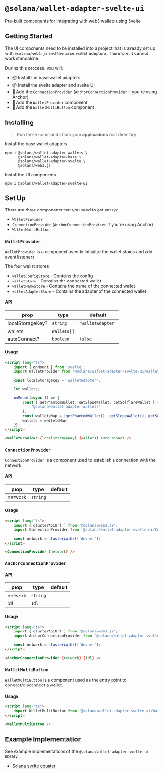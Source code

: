 # `@solana/wallet-adapter-svelte-ui`

Pre-built components for integrating with web3 wallets using Svelte

## Getting Started

The UI components need to be installed into a project that is already set up with `@solana/web3.js` and the base wallet adapters. Therefore, it cannot work standalone.

During this process, you will:

-   📦 Install the base wallet adapters
-   📦 Install the svelte adapter and svelte UI
-   🔨 Add the `ConnectionProvider` (`AnchorConnectionProvider` if you're using Anchor)
-   🔨 Add the `WalletProvider` component
-   🔨 Add the `WalletMultiButton` component

## Installing

> Run these commands from your **applications** root directory

Install the base wallet adapters

```shell
npm i @solana/wallet-adapter-wallets \
      @solana/wallet-adapter-base \
      @solana/wallet-adapter-svelte \
      @solana/web3.js
```

Install the UI components

```shell
npm i @solana/wallet-adapter-svelte-ui
```

## Set Up

There are three components that you need to get set up:

-   `WalletProvider`
-   `ConnectionProvider` (`AnchorConnectionProvicer` if you're using Anchor)
-   `WalletMultiButton`

### `WalletProvider`

`WalletProvider` is a component used to initialize the wallet stores and add event listeners

The four wallet stores:

-   `walletConfigStore` - Contains the config
-   `walletStore` - Contains the connected wallet
-   `walletNameStore` - Contains the name of the connected wallet
-   `walletAdapterStore` - Contains the adapter of the connected wallet

#### API

| prop             | type        | default           |
| ---------------- | ----------- | ----------------- |
| localStorageKey? | `string`    | `'walletAdapter'` |
| wallets          | `Wallets[]` |                   |
| autoConnect?     | `boolean`   | `false`           |

#### Usage

```html
<script lang="ts">
	import { onMount } from 'svelte';
	import WalletProvider from '@solana/wallet-adapter-svelte-ui/WalletProvider.svelte';

	const localStorageKey = 'walletAdapter';

	let wallets;

	onMount(async () => {
		const { getPhantomWallet, getSlopeWallet, getSolflareWallet } = await import(
			'@solana/wallet-adapter-wallets'
		);
		const walletsMap = [getPhantomWallet(), getSlopeWallet(), getSolflareWallet()];
		wallets = walletsMap;
	});
</script>

<WalletProvider {localStorageKey} {wallets} autoConnect />
```

### `ConnectionProvider`

`ConnectionProvider` is a component used to establish a connection with the network.

#### API

| prop    | type     | default |
| ------- | -------- | ------- |
| network | `string` |         |

#### Usage

```html
<script lang="ts">
	import { clusterApiUrl } from '@solana/web3.js';
	import ConnectionProvider from '@solana/wallet-adapter-svelte-ui/ConnectionProvider.svelte';

	const network = clusterApiUrl('devnet');
</script>

<ConnectionProvider {network} />
```

### `AnchorConnectionProvider`

#### API

| prop    | type     | default |
| ------- | -------- | ------- |
| network | `string` |         |
| idl     | `Idl`    |         |

#### Usage

```html
<script lang="ts">
	import { clusterApiUrl } from '@solana/web3.js';
	import AnchorConnectionProvider from '@solana/wallet-adapter-svelte';

	const network = clusterApiUrl('devnet');
</script>

<AnchorConnectionProvider {network} {idl} />
```

### `WalletMultiButton`

`WalletMultiButton` is a component used as the entry point to connect/disconnect a wallet.

#### Usage

```html
<script lang="ts">
	import WalletMultiButton from '@solana/wallet-adapter-svelte-ui/WalletMultiButton.svelte';
</script>

<WalletMultiButton />
```

## Example Implementation

See example implementations of the `@solana/wallet-adapter-svelte-ui` library.

-   [Solana svelte counter][1]

[1]: https://github.com/silvestrevivo/solana-svelte-counter
